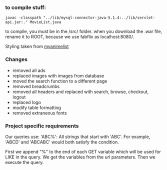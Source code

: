 ### to compile stuff:

```apple js
javac -classpath "../lib/mysql-connector-java-5.1.4:../lib/servlet-api.jar:." MovieList.java 
```

to compile, you must be in the /src/ folder. when you download the .war file, rename it to ROOT,
because we use fabflix as localhost:8080/. 



Styling taken from [myanimelist](https://myanimelist.net)

### Changes

- removed all ads
- replaced images with images from database
- moved the search function to a different page
- removed breadcrumbs
- removed all headers and replaced with search, browse, checkout, logout
- replaced logo
- modify table formatting
- removed extraneous fonts

### Project specific requirements

Our queries use: 'ABC%': All strings that start with 'ABC'. For example, 'ABCD' and 'ABCABC' would both satisfy the condition.

First we append "%" to the end of each GET variable which will be used for LIKE in the query. We get the variables from
the url parameters. Then we execute the query.